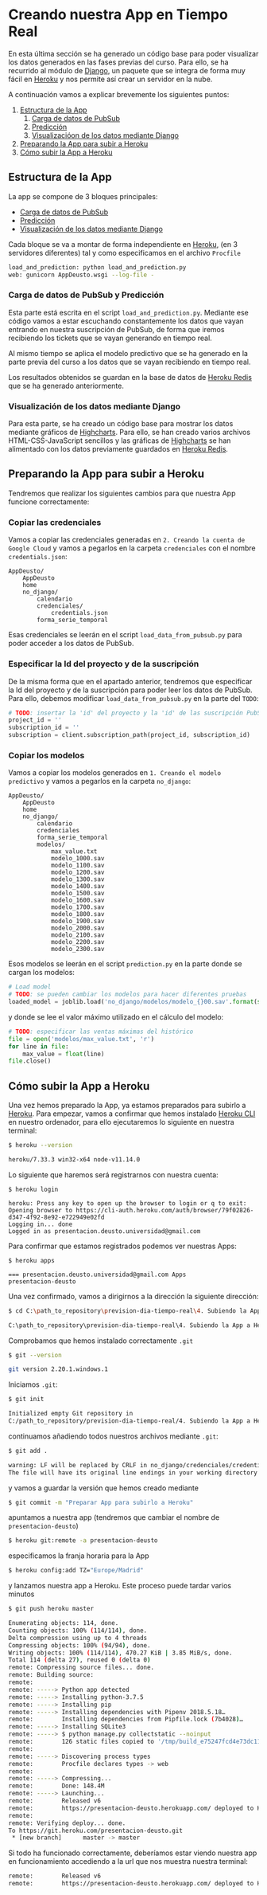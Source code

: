 # Creando nuestra App en Tiempo Real

En esta última sección se ha generado un código base para poder visualizar los datos 
generados en las fases previas del curso. Para ello, se ha recurrido al módulo de
[Django](https://www.djangoproject.com/), un paquete que se integra de forma muy
fácil en [Heroku](https://www.heroku.com/) y nos permite así crear un servidor
en la nube.

A continuación vamos a explicar brevemente los siguientes puntos:

1. [Estructura de la App](#estructura-de-la-app)
     1. [Carga de datos de PubSub](#carga-de-datos-de-pubsub)
     1. [Predicción](#prediccin)
     1. [Visualizacióon de los datos mediante Django](#visualizacin-de-los-datos-mediante-django)
1. [Preparando la App para subir a Heroku](#preparando-la-app-para-subir-a-heroku)
1. [Cómo subir la App a Heroku](#cmo-subir-la-app-a-heroku)

## Estructura de la App

La app se compone de 3 bloques principales:

 - [Carga de datos de PubSub](#carga-de-datos-de-pubsub)
 - [Predicción](#prediccin)
 - [Visualización de los datos mediante Django](#visualizacin-de-los-datos-mediante-django)

Cada bloque se va a montar de forma independiente en [Heroku](https://www.heroku.com/),
(en 3 servidores diferentes) tal y como especificamos en el archivo `Procfile`

```bash
load_and_prediction: python load_and_prediction.py
web: gunicorn AppDeusto.wsgi --log-file -
```

### Carga de datos de PubSub y Predicción

Esta parte está escrita en el script `load_and_prediction.py`. Mediante ese código
vamos a estar escuchando constantemente los datos que vayan entrando en nuestra
suscripción de PubSub, de forma que iremos recibiendo los tickets que se vayan 
generando en tiempo real.

Al mismo tiempo se aplica
el modelo predictivo que se ha generado en la parte previa del curso a los datos
que se vayan recibiendo en tiempo real.

Los resultados obtenidos se guardan en la base de datos de [Heroku Redis](https://devcenter.heroku.com/articles/heroku-redis)
que se ha generado anteriormente.

### Visualización de los datos mediante Django

Para esta parte, se ha creado un código base para mostrar los datos mediante 
gráficos de [Highcharts](https://www.highcharts.com/). Para ello, se han creado varios
archivos HTML-CSS-JavaScript sencillos y las gráficas de [Highcharts](https://www.highcharts.com/)
se han alimentado con los datos previamente guardados en [Heroku Redis](https://devcenter.heroku.com/articles/heroku-redis).

## Preparando la App para subir a Heroku

Tendremos que realizar los siguientes cambios para que nuestra App funcione 
correctamente:

### Copiar las credenciales

Vamos a copiar las credenciales generadas en `2. Creando la cuenta de Google Cloud`
y vamos a pegarlos en la carpeta `credenciales` con el nombre `credentials.json`:

```
AppDeusto/
    AppDeusto
    home
    no_django/
        calendario
        credenciales/
            credentials.json
        forma_serie_temporal
```

Esas credenciales se leerán en el script `load_data_from_pubsub.py` para poder
acceder a los datos de PubSub.

### Especificar la Id del proyecto y de la suscripción

De la misma forma que en el apartado anterior, tendremos que especificar la Id
del proyecto y de la suscripción para poder leer los datos de PubSub. Para ello,
debemos modificar `load_data_from_pubsub.py` en la parte del `TODO`:

```python
# TODO: insertar la 'id' del proyecto y la 'id' de las suscripción PubSub
project_id = ''
subscription_id = ''
subscription = client.subscription_path(project_id, subscription_id)
```

### Copiar los modelos

Vamos a copiar los modelos generados en `1. Creando el modelo predictivo` y 
vamos a pegarlos en la carpeta `no_django`:

```
AppDeusto/
    AppDeusto
    home
    no_django/
        calendario
        credenciales
        forma_serie_temporal
        modelos/
            max_value.txt
            modelo_1000.sav
            modelo_1100.sav
            modelo_1200.sav
            modelo_1300.sav
            modelo_1400.sav
            modelo_1500.sav
            modelo_1600.sav
            modelo_1700.sav
            modelo_1800.sav
            modelo_1900.sav
            modelo_2000.sav
            modelo_2100.sav
            modelo_2200.sav
            modelo_2300.sav
```

Esos modelos se leerán en el script `prediction.py` en la parte donde se
cargan los modelos:

```python
# Load model
# TODO: se pueden cambiar los modelos para hacer diferentes pruebas
loaded_model = joblib.load('no_django/modelos/modelo_{}00.sav'.format(str(hour)))
```

y donde se lee el valor máximo utilizado en el cálculo del modelo:

```python
# TODO: especificar las ventas máximas del histórico
file = open('modelos/max_value.txt', 'r')
for line in file:
    max_value = float(line)
file.close()
```

## Cómo subir la App a Heroku

Una vez hemos preparado la App, ya estamos preparados para subirlo a 
[Heroku](https://www.heroku.com/). Para empezar, vamos a confirmar que hemos instalado
[Heroku CLI](https://devcenter.heroku.com/articles/heroku-cli) en nuestro ordenador,
para ello ejecutaremos lo siguiente en nuestra terminal:

```bash
$ heroku --version

heroku/7.33.3 win32-x64 node-v11.14.0
```

Lo siguiente que haremos será registrarnos con nuestra cuenta:

```
$ heroku login

heroku: Press any key to open up the browser to login or q to exit:
Opening browser to https://cli-auth.heroku.com/auth/browser/79f02826-d347-4f92-8e92-e722949e02fd
Logging in... done
Logged in as presentacion.deusto.universidad@gmail.com
```

Para confirmar que estamos registrados podemos ver nuestras Apps:

```
$ heroku apps

=== presentacion.deusto.universidad@gmail.com Apps
presentacion-deusto
```

Una vez confirmado, vamos a dirigirnos a la dirección la siguiente dirección:

```bash
$ cd C:\path_to_repository\prevision-dia-tiempo-real\4. Subiendo la App a Heroku\AppDeusto

C:\path_to_repository\prevision-dia-tiempo-real\4. Subiendo la App a Heroku\AppDeusto
```

Comprobamos que hemos instalado correctamente `.git`

```bash
$ git --version

git version 2.20.1.windows.1
```

Iniciamos `.git`:

```bash
$ git init

Initialized empty Git repository in
C:/path_to_repository/prevision-dia-tiempo-real/4. Subiendo la App a Heroku/AppDeusto/.git/
```

continuamos añadiendo todos nuestros archivos mediante `.git`:

```bash
$ git add .

warning: LF will be replaced by CRLF in no_django/credenciales/credentials.json.
The file will have its original line endings in your working directory
```

y vamos a guardar la versión que hemos creado mediante

```bash
$ git commit -m "Preparar App para subirlo a Heroku"
```

apuntamos a nuestra app (tendremos que cambiar el nombre de `presentacion-deusto`)

```bash
$ heroku git:remote -a presentacion-deusto
```

especificamos la franja horaria para la App

```bash
$ heroku config:add TZ="Europe/Madrid"
```

y lanzamos nuestra app a Heroku. Este proceso puede tardar varios minutos

```bash
$ git push heroku master

Enumerating objects: 114, done.
Counting objects: 100% (114/114), done.
Delta compression using up to 4 threads
Compressing objects: 100% (94/94), done.
Writing objects: 100% (114/114), 470.27 KiB | 3.85 MiB/s, done.
Total 114 (delta 27), reused 0 (delta 0)
remote: Compressing source files... done.
remote: Building source:
remote:
remote: -----> Python app detected
remote: -----> Installing python-3.7.5
remote: -----> Installing pip
remote: -----> Installing dependencies with Pipenv 2018.5.18…
remote:        Installing dependencies from Pipfile.lock (7b4028)…
remote: -----> Installing SQLite3
remote: -----> $ python manage.py collectstatic --noinput
remote:        126 static files copied to '/tmp/build_e75247fcd4e73dc113efcc7a41148dd8/staticfiles', 394 post-processed.
remote:
remote: -----> Discovering process types
remote:        Procfile declares types -> web
remote:
remote: -----> Compressing...
remote:        Done: 148.4M
remote: -----> Launching...
remote:        Released v6
remote:        https://presentacion-deusto.herokuapp.com/ deployed to Heroku
remote:
remote: Verifying deploy... done.
To https://git.heroku.com/presentacion-deusto.git
 * [new branch]      master -> master
```

Si todo ha funcionado correctamente, deberíamos estar viendo nuestra app en funcionamiento
accediendo a la url que nos muestra nuestra terminal:

```bash
remote:        Released v6
remote:        https://presentacion-deusto.herokuapp.com/ deployed to Heroku
```
